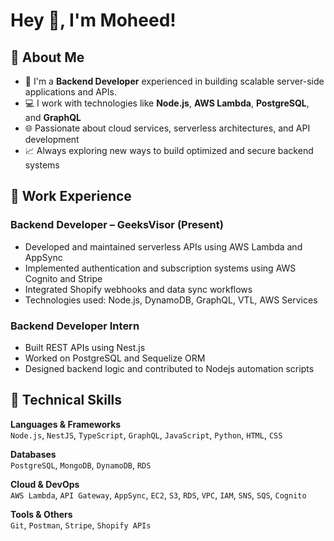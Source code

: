 # Hey 👋, I'm Moheed!

## 🚀 About Me
- 🔧 I'm a **Backend Developer** experienced in building scalable server-side applications and APIs.
- 💻 I work with technologies like **Node.js**, **AWS Lambda**, **PostgreSQL**, and **GraphQL**
- 🌐 Passionate about cloud services, serverless architectures, and API development
- 📈 Always exploring new ways to build optimized and secure backend systems

## 💼 Work Experience

### Backend Developer – GeeksVisor (Present)
- Developed and maintained serverless APIs using AWS Lambda and AppSync
- Implemented authentication and subscription systems using AWS Cognito and Stripe
- Integrated Shopify webhooks and data sync workflows
- Technologies used: Node.js, DynamoDB, GraphQL, VTL, AWS Services

### Backend Developer Intern
- Built REST APIs using Nest.js
- Worked on PostgreSQL and Sequelize ORM
- Designed backend logic and contributed to Nodejs automation scripts

## 🧰 Technical Skills

**Languages & Frameworks**  
`Node.js`, `NestJS`, `TypeScript`, `GraphQL`, `JavaScript`, `Python`, `HTML`, `CSS`

**Databases**  
`PostgreSQL`, `MongoDB`, `DynamoDB`, `RDS`

**Cloud & DevOps**  
`AWS Lambda`, `API Gateway`, `AppSync`, `EC2`, `S3`, `RDS`, `VPC`, `IAM`, `SNS`, `SQS`, `Cognito`

**Tools & Others**  
`Git`, `Postman`, `Stripe`, `Shopify APIs`
